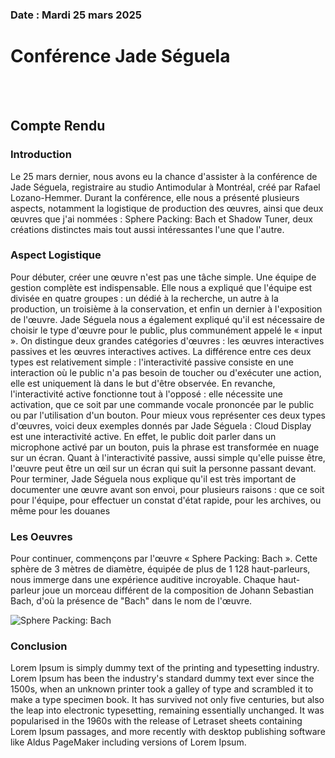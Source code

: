 ### Date : Mardi 25 mars 2025
# Conférence **Jade Séguela**

<br>
<br>

## Compte Rendu

### Introduction
Le 25 mars dernier, nous avons eu la chance d'assister à la conférence de Jade Séguela, registraire au studio Antimodular à Montréal, créé par Rafael Lozano-Hemmer. Durant la conférence, elle nous a présenté plusieurs aspects, notamment la logistique de production des œuvres, ainsi que deux œuvres que j'ai nommées : Sphere Packing: Bach et Shadow Tuner, deux créations distinctes mais tout aussi intéressantes l'une que l'autre. 

### Aspect Logistique
Pour débuter, créer une œuvre n'est pas une tâche simple. Une équipe de gestion complète est indispensable. Elle nous a expliqué que l'équipe est divisée en quatre groupes : un dédié à la recherche, un autre à la production, un troisième à la conservation, et enfin un dernier à l'exposition de l'œuvre. Jade Séguela nous a également expliqué qu'il est nécessaire de choisir le type d'œuvre pour le public, plus communément appelé le « input ». On distingue deux grandes catégories d'œuvres : les œuvres interactives passives et les œuvres interactives actives. La différence entre ces deux types est relativement simple : l'interactivité passive consiste en une interaction où le public n'a pas besoin de toucher ou d'exécuter une action, elle est uniquement là dans le but d'être observée. En revanche, l'interactivité active fonctionne tout à l'opposé : elle nécessite une activation, que ce soit par une commande vocale prononcée par le public ou par l'utilisation d'un bouton. Pour mieux vous représenter ces deux types d'œuvres, voici deux exemples donnés par Jade Séguela : Cloud Display est une interactivité active. En effet, le public doit parler dans un microphone activé par un bouton, puis la phrase est transformée en nuage sur un écran. Quant à l'interactivité passive, aussi simple qu'elle puisse être, l'œuvre peut être un œil sur un écran qui suit la personne passant devant. Pour terminer, Jade Séguela nous explique qu'il est très important de documenter une œuvre avant son envoi, pour plusieurs raisons : que ce soit pour l'équipe, pour effectuer un constat d'état rapide, pour les archives, ou même pour les douanes


### Les Oeuvres
Pour continuer, commençons par l'œuvre « Sphere Packing: Bach ». Cette sphère de 3 mètres de diamètre, équipée de plus de 1 128 haut-parleurs, nous immerge dans une expérience auditive incroyable. Chaque haut-parleur joue un morceau différent de la composition de Johann Sebastian Bach, d'où la présence de "Bach" dans le nom de l'œuvre.

<img src="URL_de_l'image" alt="Sphere Packing: Bach">


### Conclusion
Lorem Ipsum is simply dummy text of the printing and typesetting industry. Lorem Ipsum has been the industry's standard dummy text ever since the 1500s, when an unknown printer took a galley of type and scrambled it to make a type specimen book. It has survived not only five centuries, but also the leap into electronic typesetting, remaining essentially unchanged. It was popularised in the 1960s with the release of Letraset sheets containing Lorem Ipsum passages, and more recently with desktop publishing software like Aldus PageMaker including versions of Lorem Ipsum.
